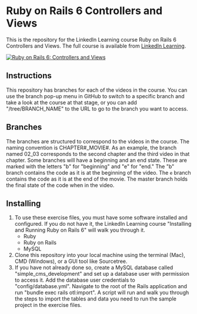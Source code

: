 # Ruby on Rails 6 Controllers and Views
This is the repository for the LinkedIn Learning course Ruby on Rails 6 Controllers and Views. The full course is available from [LinkedIn Learning](LICOURSEURL).

[![Ruby on Rails 6: Controllers and Views](COURSEIMAGE)](LICOURSEURL)


## Instructions
This repository has branches for each of the videos in the course. You can use the branch pop-up menu in GitHub to switch to a specific branch and take a look at the course at that stage, or you can add "/tree/BRANCH_NAME" to the URL to go to the branch you want to access.

## Branches
The branches are structured to correspond to the videos in the course. The naming convention is CHAPTER#_MOVIE#. As an example, the branch named 02_03 corresponds to the second chapter and the third video in that chapter.
Some branches will have a beginning and an end state. These are marked with the letters "b" for "beginning" and "e" for "end." The "b" branch contains the code as it is at the beginning of the video. The `e` branch contains the code as it is at the end of the movie. The master branch holds the final state of the code when in the video.

## Installing
1. To use these exercise files, you must have some software installed and configured. If you do not have it, the LinkedIn Learning course "Installing and Running Ruby on Rails 6" will walk you through it.
	- Ruby
	- Ruby on Rails
	- MySQL
2. Clone this repository into your local machine using the terminal (Mac), CMD (Windows), or a GUI tool like Sourcetree.
3. If you have not already done so, create a MySQL database called "simple_cms_development" and set up a database user with permission to access it. Add the database user credentials to "config/database.yml". Navigate to the root of the Rails application and run "bundle exec rails otl:import". A script will run and walk you through the steps to import the tables and data you need to run the sample project in the exercise files.

